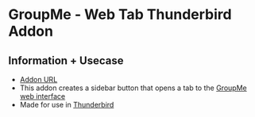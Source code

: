 # GroupMe - Web Tab Thunderbird Addon

## Information + Usecase
- [Addon URL](https://addons.thunderbird.net/en-US/thunderbird/addon/groupme-web-tab/)
- This addon creates a sidebar button that opens a tab to the [GroupMe web interface](https://groupme.com/)
- Made for use in [Thunderbird](https://www.thunderbird.net/en-US/)